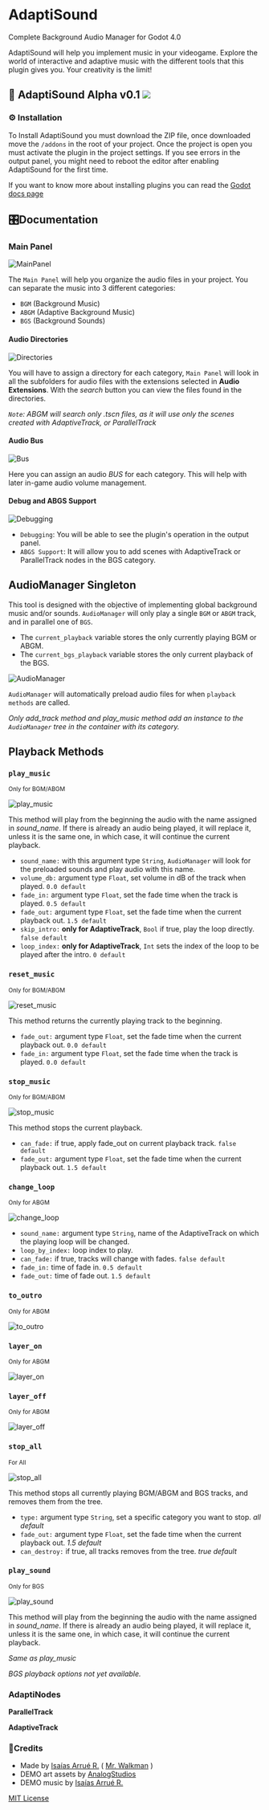 # AdaptiSound
Complete Background Audio Manager for Godot 4.0

AdaptiSound will help you implement music in your videogame. Explore the world of interactive and adaptive music with the different tools that this plugin gives you.
Your creativity is the limit!


## 🎵 AdaptiSound Alpha v0.1 ![](https://camo.githubusercontent.com/d8177663f486ebdd812419dbf9fe4f8e750c01f2026590e5994ee31bbf7a8123/68747470733a2f2f696d672e736869656c64732e696f2f62616467652f476f646f742d76342e302d253233343738636266)
### ⚙ Installation
To Install AdaptiSound you must download the ZIP file, once downloaded move the `/addons` in the root of your project. Once the project is open you must activate the plugin in the project settings. If you see errors in the output panel, you might need to reboot the editor after enabling AdaptiSound for the first time.

If you want to know more about installing plugins you can read the [Godot docs page](https://docs.godotengine.org/en/stable/tutorials/plugins/editor/installing_plugins.html)


## 🎛Documentation

### Main Panel

![MainPanel](https://github.com/MrWalkmanDev/AdaptiSound/assets/109055491/e9348ba6-5fb8-4d33-b96f-9adb4f76a1d8)

The `Main Panel` will help you organize the audio files in your project.
You can separate the music into 3 different categories:
- `BGM` (Background Music)
- `ABGM` (Adaptive Background Music)
- `BGS` (Background Sounds)

#### **Audio Directories**

![Directories](https://github.com/MrWalkmanDev/AdaptiSound/assets/109055491/43df5d91-49a7-4f7c-ad4b-018936f2d3ab)

You will have to assign a directory for each category, `Main Panel` will look in all the subfolders for audio files with the extensions selected in **Audio Extensions**.
With the *search* button you can view the files found in the directories.

*`Note`: ABGM will search only .tscn files, as it will use only the scenes created with AdaptiveTrack, or ParallelTrack*

#### **Audio Bus**

![Bus](https://github.com/MrWalkmanDev/AdaptiSound/assets/109055491/85044888-b568-4134-9d89-39cfede581b7)

Here you can assign an audio *BUS* for each category. This will help with later in-game audio volume management.

#### **Debug and ABGS Support**

![Debugging](https://github.com/MrWalkmanDev/AdaptiSound/assets/109055491/138b7e7d-3bd2-47e5-b860-3a06a794b796)

- `Debugging`: You will be able to see the plugin's operation in the output panel.
- `ABGS Support`: It will allow you to add scenes with AdaptiveTrack or ParallelTrack nodes in the BGS category.


## AudioManager Singleton

This tool is designed with the objective of implementing global background music and/or sounds. `AudioManager` will only play a single `BGM` or `ABGM` track, and in parallel one of `BGS`.

- The `current_playback` variable stores the only currently playing BGM or ABGM.
- The `current_bgs_playback` variable stores the only current playback of the BGS.

![AudioManager](https://github.com/MrWalkmanDev/AdaptiSound/assets/109055491/8bdfc8b4-9ede-4844-9335-7db9dfebbd91)

`AudioManager` will automatically preload audio files for when `playback methods` are called.

*Only add_track method and play_music method add an instance to the `AudioManager` tree in the container with its category.*

## Playback Methods

### `play_music` 
<sub>Only for BGM/ABGM</sub>

![play_music](https://github.com/MrWalkmanDev/AdaptiSound/assets/109055491/d97fedf0-1d24-4194-8f92-d716bc403764)

This method will play from the beginning the audio with the name assigned in *sound_name*. If there is already an audio being played, it will replace it, unless it is the same one, in which case, it will continue the current playback.

- `sound_name:` with this argument type `String`, `AudioManager` will look for the preloaded sounds and play audio with this name.
- `volume_db:` argument type `Float`, set volume in dB of the track when played. `0.0 default`
- `fade_in:` argument type `Float`, set the fade time when the track is played. `0.5 default`
- `fade_out:` argument type `Float`, set the fade time when the current playback out. `1.5 default`
- `skip_intro:` **only for AdaptiveTrack**, `Bool` if true, play the loop directly. `false default`
- `loop_index:` **only for AdaptiveTrack**, `Int` sets the index of the loop to be played after the intro. `0 default`


### `reset_music` 
<sub>Only for BGM/ABGM</sub>

![reset_music](https://github.com/MrWalkmanDev/AdaptiSound/assets/109055491/4061983a-3a92-42d2-8f0e-76ce33332c9d)

This method returns the currently playing track to the beginning.
- `fade_out:` argument type `Float`, set the fade time when the current playback out. `0.0 default`
- `fade_in:` argument type `Float`, set the fade time when the track is played. `0.0 default`


### `stop_music` 
<sub>Only for BGM/ABGM</sub>

![stop_music](https://github.com/MrWalkmanDev/AdaptiSound/assets/109055491/b3fd1554-36d5-4dca-9399-cb5d6a2ccafd)

This method stops the current playback.
- `can_fade:` if true, apply fade_out on current playback track. `false default`
- `fade_out:` argument type `Float`, set the fade time when the current playback out. `1.5 default`



### `change_loop` 
<sub>Only for ABGM</sub>

![change_loop](https://github.com/MrWalkmanDev/AdaptiSound/assets/109055491/3ce8a847-c3f4-46af-8271-a4350645a381)

- `sound_name:` argument type `String`, name of the AdaptiveTrack on which the playing loop will be changed.
- `loop_by_index:` loop index to play.
- `can_fade:` if true, tracks will change with fades. `false default`
- `fade_in:` time of fade in. `0.5 default`
- `fade_out:` time of fade out. `1.5 default`

### `to_outro` 
<sub>Only for ABGM</sub>

![to_outro](https://github.com/MrWalkmanDev/AdaptiSound/assets/109055491/d588bcf8-6a7f-4f38-a364-07b92cc39dc9)

### `layer_on` 
<sub>Only for ABGM</sub>

![layer_on](https://github.com/MrWalkmanDev/AdaptiSound/assets/109055491/c9bfa806-ba06-4eb1-8aad-17d247823868)

### `layer_off` 
<sub>Only for ABGM</sub>

![layer_off](https://github.com/MrWalkmanDev/AdaptiSound/assets/109055491/4465b310-6636-47a8-b700-504233a09644)


### `stop_all` 
<sub>For All</sub>

![stop_all](https://github.com/MrWalkmanDev/AdaptiSound/assets/109055491/c509e425-9ec9-4f45-a455-cbe914b34747)

This method stops all currently playing BGM/ABGM and BGS tracks, and removes them from the tree.
- `type:` argument type `String`, set a specific category you want to stop. *all default*
- `fade_out:` argument type `Float`, set the fade time when the current playback out. *1.5 default*
- `can_destroy:` if true, all tracks removes from the tree. *true default*


### `play_sound`
<sub>Only for BGS</sub>

![play_sound](https://github.com/MrWalkmanDev/AdaptiSound/assets/109055491/931b7595-c39a-4e53-bacf-f2a60ee03eb1)

This method will play from the beginning the audio with the name assigned in *sound_name*. If there is already an audio being played, it will replace it, unless it is the same one, in which case, it will continue the current playback.

*Same as play_music*

*BGS playback options not yet available.*


### AdaptiNodes

**ParallelTrack**

**AdaptiveTrack**


### 📃Credits
- Made by [Isaías Arrué R.](https://github.com/MrWalkmanDev) ( [Mr. Walkman](https://mr-walkman.itch.io) )
- DEMO art assets by [AnalogStudios](https://analogstudios.itch.io)
- DEMO music by [Isaías Arrué R.](https://www.instagram.com/colorwave.music/)

[MIT License](https://github.com/MrWalkmanDev/AdaptiSound/blob/main/LICENSE)
